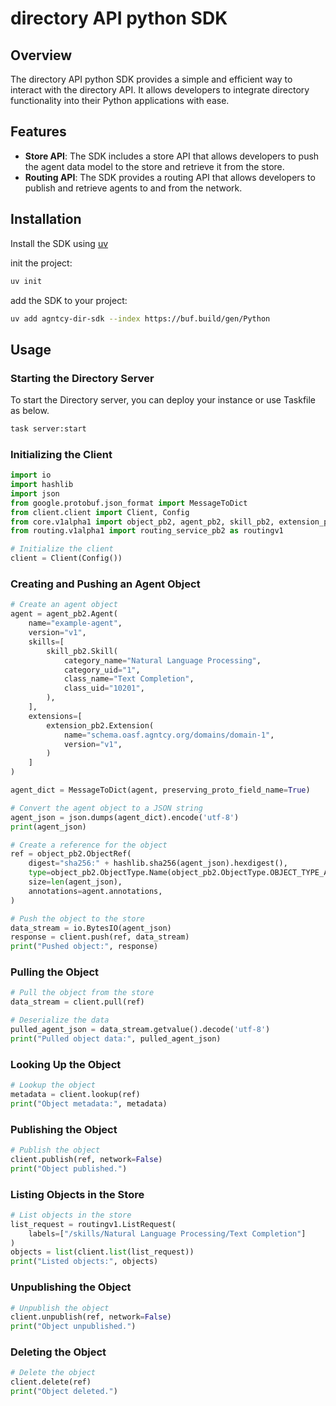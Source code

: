 # directory API python SDK

## Overview

The directory API python SDK provides a simple and efficient way to interact with the directory API.
It allows developers to integrate directory functionality into their Python applications with ease.

## Features

- **Store API**: The SDK includes a store API that allows developers to push the agent data model to the store and
retrieve it from the store.
- **Routing API**: The SDK provides a routing API that allows developers to publish and retrieve agents to and from the
network.


## Installation

Install the SDK using [uv](https://github.com/astral-sh/uv)

init the project:
```bash
uv init
```

add the SDK to your project:
```bash
uv add agntcy-dir-sdk --index https://buf.build/gen/Python
```

## Usage

### Starting the Directory Server

To start the Directory server, you can deploy your instance or use Taskfile as below.

```bash
task server:start
```

### Initializing the Client

```python
import io
import hashlib
import json
from google.protobuf.json_format import MessageToDict
from client.client import Client, Config
from core.v1alpha1 import object_pb2, agent_pb2, skill_pb2, extension_pb2
from routing.v1alpha1 import routing_service_pb2 as routingv1

# Initialize the client
client = Client(Config())
```
### Creating and Pushing an Agent Object

```python
# Create an agent object
agent = agent_pb2.Agent(
    name="example-agent",
    version="v1",
    skills=[
        skill_pb2.Skill(
            category_name="Natural Language Processing",
            category_uid="1",
            class_name="Text Completion",
            class_uid="10201",
        ),
    ],
    extensions=[
        extension_pb2.Extension(
            name="schema.oasf.agntcy.org/domains/domain-1",
            version="v1",
        )
    ]
)

agent_dict = MessageToDict(agent, preserving_proto_field_name=True)

# Convert the agent object to a JSON string
agent_json = json.dumps(agent_dict).encode('utf-8')
print(agent_json)

# Create a reference for the object
ref = object_pb2.ObjectRef(
    digest="sha256:" + hashlib.sha256(agent_json).hexdigest(),
    type=object_pb2.ObjectType.Name(object_pb2.ObjectType.OBJECT_TYPE_AGENT),
    size=len(agent_json),
    annotations=agent.annotations,
)

# Push the object to the store
data_stream = io.BytesIO(agent_json)
response = client.push(ref, data_stream)
print("Pushed object:", response)
```

### Pulling the Object

```python
# Pull the object from the store
data_stream = client.pull(ref)

# Deserialize the data
pulled_agent_json = data_stream.getvalue().decode('utf-8')
print("Pulled object data:", pulled_agent_json)
```

### Looking Up the Object

```python
# Lookup the object
metadata = client.lookup(ref)
print("Object metadata:", metadata)
```

### Publishing the Object

```python
# Publish the object
client.publish(ref, network=False)
print("Object published.")
```

### Listing Objects in the Store

```python
# List objects in the store
list_request = routingv1.ListRequest(
    labels=["/skills/Natural Language Processing/Text Completion"]
)
objects = list(client.list(list_request))
print("Listed objects:", objects)
```

### Unpublishing the Object

```python
# Unpublish the object
client.unpublish(ref, network=False)
print("Object unpublished.")
```

### Deleting the Object

```python
# Delete the object
client.delete(ref)
print("Object deleted.")
```